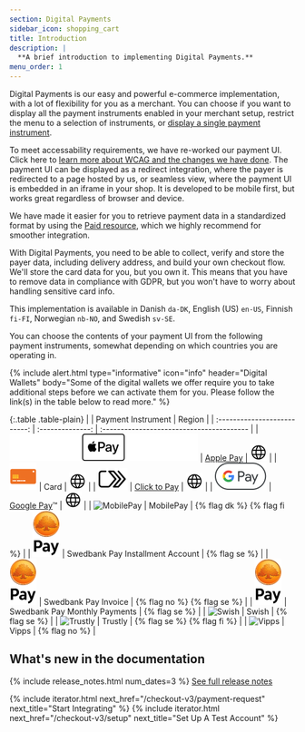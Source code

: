 ```yaml
---
section: Digital Payments
sidebar_icon: shopping_cart
title: Introduction
description: |
  **A brief introduction to implementing Digital Payments.**
menu_order: 1
---
```


Digital Payments is our easy and powerful e-commerce implementation, with a lot
of flexibility for you as a merchant. You can choose if you want to display all
the payment instruments enabled in your merchant setup, restrict the menu to a
selection of instruments, or
[display a single payment instrument][instrument-mode].

To meet accessability requirements, we have re-worked our payment UI. Click here
to [learn more about WCAG and the changes we have done][wcag-presentation]. The
payment UI can be displayed as a redirect integration, where the payer is
redirected to a page hosted by us, or seamless view, where the payment UI is
embedded in an iframe in your shop. It is developed to be mobile first, but
works great regardless of browser and device.

We have made it easier for you to retrieve payment data in a standardized format
by using the [Paid resource][paid], which we highly recommend for smoother
integration.

With Digital Payments, you need to be able to collect, verify and store the
payer data, including delivery address, and build your own checkout flow. We'll
store the card data for you, but you own it. This means that you have to remove
data in compliance with GDPR, but you won't have to worry about handling
sensitive card info.

This implementation is available in Danish `da-DK`, English (US) `en-US`,
Finnish `fi-FI`, Norwegian `nb-NO`, and Swedish `sv-SE`.

You can choose the contents of your payment UI from the following payment
instruments, somewhat depending on which countries you are operating in.

{% include alert.html type="informative" icon="info" header="Digital Wallets"
body="Some of the digital wallets we offer require you to take additional steps
before we can activate them for you. Please follow the link(s) in the table
below to read more." %}

{:.table .table-plain}
|        | Payment Instrument | Region                                    |
| :--------------------------: | :--------------: | :---------------------------------------- |
| ![Apple Pay][apple-pay-logo] | [Apple Pay][apple-pay]  |  ![EarthIcon][earth-icon]          |
| ![Card][card-icon]           | Card                    |  ![EarthIcon][earth-icon]          |
| ![Click to Pay][c2p-logo]    | [Click to Pay][click-to-pay]            |  ![EarthIcon][earth-icon]             |
| ![Google Pay][google-pay-logo]   | [Google Pay][google-pay]&trade;          |  ![EarthIcon][earth-icon]             |
| ![MobilePay][mobilepay-logo] | MobilePay       | {% flag dk %} {% flag fi %}               |
| ![Swedbank Pay][swp-logo] | Swedbank Pay Installment Account | {% flag se %} |
| ![Swedbank Pay][swp-logo] | Swedbank Pay Invoice | {% flag no %} {% flag se %} |
| ![Swedbank Pay][swp-logo] | Swedbank Pay Monthly Payments | {% flag se %} |
| ![Swish][swish-logo]      | Swish                 | {% flag se %}                             |
| ![Trustly][trustly-logo]  | Trustly               | {% flag se %} {% flag fi %}               |
| ![Vipps][vipps-logo]      | Vipps                | {% flag no %}                             |

## What's new in the documentation

  {% include release_notes.html num_dates=3 %}
  <a href="/checkout-v3/resources/release-notes">See full release notes</a>

{% include iterator.html next_href="/checkout-v3/payment-request"
                         next_title="Start Integrating" %}
{% include iterator.html next_href="/checkout-v3/setup"
                         next_title="Set Up A Test Account" %}

[apple-pay]: /checkout-v3/payment-presentations#apple-pay
[apple-pay-logo]:/assets/img/applepay-logo.svg
[click-to-pay]: /checkout-v3/payment-presentations#click-to-pay
[c2p-logo]:/assets/img/clicktopay-logo.svg
[card-icon]: /assets/img/new-card-icon.svg
[earth-icon]: /assets/img/globe-icon.png
[google-pay]: /checkout-v3/payment-presentations#google-pay
[google-pay-logo]: /assets/img/googlepay-logo.svg
[mobilepay-logo]: /assets/img/icon-mobilepay-simple.svg
[vipps-logo]: /assets/img/icon-vipps-simple.svg
[swp-logo]: /assets/img/swedbank-pay-vertical-black.svg
[swish-logo]: /assets/img/icon-swish-simple.svg
[trustly-logo]: /assets/img/icon-trustly-simple.svg
[wcag-presentation]: https://www.swedbankpay.com/information/wcag
[paid]: /checkout-v3/features/technical-reference/resource-sub-models#paid
[instrument-mode]: /checkout-v3/features/optional/instrument-mode
